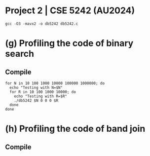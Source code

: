 # Project 2 | CSE 5242 (AU2024) 


```shell
gcc -O3 -mavx2 -o db5242 db5242.c
```

# (g) Profiling the code of binary search
## Compile

```shell
for N in 10 100 1000 10000 100000 1000000; do
  echo "Testing with N=$N"
  for R in 10 100 1000 10000; do
    echo "Testing with R=$R"
    ./db5242 $N 0 0 0 $R
  done
done
```

# (h) Profiling the code of band join
## Compile
```shell
```


